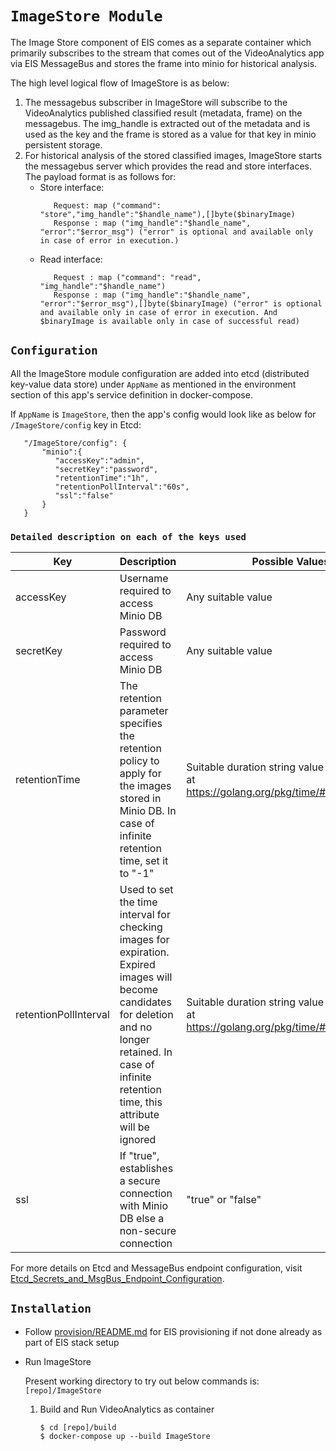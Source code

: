 # `ImageStore Module`

The Image Store component of EIS comes as a separate container which primarily
subscribes to the stream that comes out of the VideoAnalytics app via EIS
MessageBus and stores the frame into minio for historical analysis.

The high level logical flow of ImageStore is as below:
1. The messagebus subscriber in ImageStore will subscribe to the VideoAnalytics
   published classified result (metadata, frame) on the messagebus.
   The img_handle is extracted out of the metadata and is used as the key and
   the frame is stored as a value for that key in minio persistent storage.
2. For historical analysis of the stored classified images, ImageStore starts
   the messagebus server which provides the read and store interfaces.
   The payload format is as follows for:
   * Store interface:
     ```
        Request: map ("command": "store","img_handle":"$handle_name"),[]byte($binaryImage)
        Response : map ("img_handle":"$handle_name", "error":"$error_msg") ("error" is optional and available only in case of error in execution.)
     ```
   * Read interface:
     ```
        Request : map ("command": "read", "img_handle":"$handle_name")
        Response : map ("img_handle":"$handle_name", "error":"$error_msg"),[]byte($binaryImage) ("error" is optional and available only in case of error in execution. And $binaryImage is available only in case of successful read)
     ```

## `Configuration`

All the ImageStore module configuration are added into etcd (distributed
key-value data store) under `AppName` as mentioned in the
environment section of this app's service definition in docker-compose.

If `AppName` is `ImageStore`, then the app's config would look like as below
 for `/ImageStore/config` key in Etcd:
 ```
    "/ImageStore/config": {
        "minio":{
           "accessKey":"admin",
           "secretKey":"password",
           "retentionTime":"1h",
           "retentionPollInterval":"60s",
           "ssl":"false"
        }
    }
 ```

### `Detailed description on each of the keys used`
|  Key	        | Description 	                                                                                           | Possible Values  	                      |Required/Optional |
|---	        |---	                                                                                                   |---	                                      |---	             |
|  accessKey 	|   Username required to access Minio DB	                                                               | Any suitable value                       | Required	     |
|  secretKey 	|   Password required to access Minio DB	                                                               | Any suitable value             	      | Required         |
|  retentionTime|   The retention parameter specifies the retention policy to apply for the images stored in Minio DB.  In case of infinite retention time, set it to "-1" | Suitable duration string value as mentioned at https://golang.org/pkg/time/#ParseDuration. |   Required        |
|  retentionPollInterval | Used to set the time interval for checking images for expiration. Expired images will become candidates for deletion and no longer retained. In case of infinite retention time, this attribute will be ignored |	Suitable duration string value as mentioned at https://golang.org/pkg/time/#ParseDuration  |   Required        |
|  ssl          |  If "true", establishes a secure connection with Minio DB else a non-secure connection                   | "true" or "false"                        |   Required        |

For more details on Etcd and MessageBus endpoint configuration, visit [Etcd_Secrets_and_MsgBus_Endpoint_Configuration](../Etcd_Secrets_and_MsgBus_Endpoint_Configuration.md).

## `Installation`

* Follow [provision/README.md](../README#provision-eis.md) for EIS provisioning
  if not done already as part of EIS stack setup

* Run ImageStore

  Present working directory to try out below commands is: `[repo]/ImageStore`

    1. Build and Run VideoAnalytics as container
        ```
        $ cd [repo]/build
        $ docker-compose up --build ImageStore
        ```
